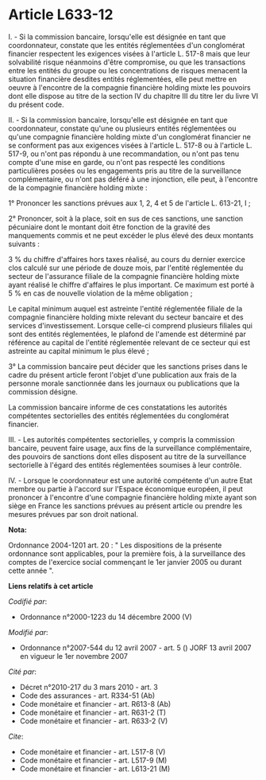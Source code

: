 # Article L633-12

I. - Si la commission bancaire, lorsqu'elle est désignée en tant que coordonnateur, constate que les entités réglementées
d'un conglomérat financier respectent les exigences visées à l'article L. 517-8 mais que leur solvabilité risque néanmoins
d'être compromise, ou que les transactions entre les entités du groupe ou les concentrations de risques menacent la situation
financière desdites entités réglementées, elle peut mettre en oeuvre à l'encontre de la compagnie financière holding mixte
les pouvoirs dont elle dispose au titre de la section IV du chapitre III du titre Ier du livre VI du présent code.

II. - Si la commission bancaire, lorsqu'elle est désignée en tant que coordonnateur, constate qu'une ou plusieurs entités
réglementées ou qu'une compagnie financière holding mixte d'un conglomérat financier ne se conforment pas aux exigences
visées à l'article L. 517-8 ou à l'article L. 517-9, ou n'ont pas répondu à une recommandation, ou n'ont pas tenu compte
d'une mise en garde, ou n'ont pas respecté les conditions particulières posées ou les engagements pris au titre de la
surveillance complémentaire, ou n'ont pas déféré à une injonction, elle peut, à l'encontre de la compagnie financière holding
mixte :

1° Prononcer les sanctions prévues aux 1, 2, 4 et 5 de l'article L. 613-21, I ;

2° Prononcer, soit à la place, soit en sus de ces sanctions, une sanction pécuniaire dont le montant doit être fonction de la
gravité des manquements commis et ne peut excéder le plus élevé des deux montants suivants :

3 % du chiffre d'affaires hors taxes réalisé, au cours du dernier exercice clos calculé sur une période de douze mois, par
l'entité réglementée du secteur de l'assurance filiale de la compagnie financière holding mixte ayant réalisé le chiffre
d'affaires le plus important. Ce maximum est porté à 5 % en cas de nouvelle violation de la même obligation ;

Le capital minimum auquel est astreinte l'entité réglementée filiale de la compagnie financière holding mixte relevant du
secteur bancaire et des services d'investissement. Lorsque celle-ci comprend plusieurs filiales qui sont des entités
réglementées, le plafond de l'amende est déterminé par référence au capital de l'entité réglementée relevant de ce secteur
qui est astreinte au capital minimum le plus élevé ;

3° La commission bancaire peut décider que les sanctions prises dans le cadre du présent article feront l'objet d'une
publication aux frais de la personne morale sanctionnée dans les journaux ou publications que la commission désigne.

La commission bancaire informe de ces constatations les autorités compétentes sectorielles des entités réglementées du
conglomérat financier.

III. - Les autorités compétentes sectorielles, y compris la commission bancaire, peuvent faire usage, aux fins de la
surveillance complémentaire, des pouvoirs de sanctions dont elles disposent au titre de la surveillance sectorielle à l'égard
des entités réglementées soumises à leur contrôle.

IV. - Lorsque le coordonnateur est une autorité compétente d'un autre Etat membre ou partie à l'accord sur l'Espace
économique européen, il peut prononcer à l'encontre d'une compagnie financière holding mixte ayant son siège en France les
sanctions prévues au présent article ou prendre les mesures prévues par son droit national.

**Nota:**

Ordonnance 2004-1201 art. 20 : " Les dispositions de la présente ordonnance sont applicables, pour la première fois, à la
surveillance des comptes de l'exercice social commençant le 1er janvier 2005 ou durant cette année ".

**Liens relatifs à cet article**

_Codifié par_:

  - Ordonnance n°2000-1223 du 14 décembre 2000 (V)

_Modifié par_:

  - Ordonnance n°2007-544 du 12 avril 2007 - art. 5 () JORF 13 avril 2007 en vigueur le 1er novembre 2007

_Cité par_:

  - Décret n°2010-217 du 3 mars 2010 - art. 3
  - Code des assurances - art. R334-51 (Ab)
  - Code monétaire et financier - art. R613-8 (Ab)
  - Code monétaire et financier - art. R631-2 (T)
  - Code monétaire et financier - art. R633-2 (V)

_Cite_:

  - Code monétaire et financier - art. L517-8 (V)
  - Code monétaire et financier - art. L517-9 (M)
  - Code monétaire et financier - art. L613-21 (M)
